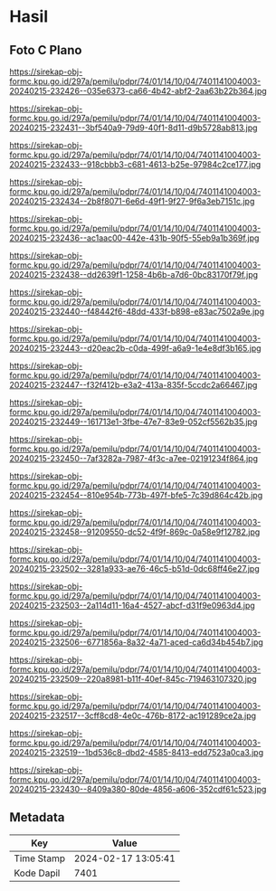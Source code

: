 # Hasil

## Foto C Plano

https://sirekap-obj-formc.kpu.go.id/297a/pemilu/pdpr/74/01/14/10/04/7401141004003-20240215-232426--035e6373-ca66-4b42-abf2-2aa63b22b364.jpg

https://sirekap-obj-formc.kpu.go.id/297a/pemilu/pdpr/74/01/14/10/04/7401141004003-20240215-232431--3bf540a9-79d9-40f1-8d11-d9b5728ab813.jpg

https://sirekap-obj-formc.kpu.go.id/297a/pemilu/pdpr/74/01/14/10/04/7401141004003-20240215-232433--918cbbb3-c681-4613-b25e-97984c2ce177.jpg

https://sirekap-obj-formc.kpu.go.id/297a/pemilu/pdpr/74/01/14/10/04/7401141004003-20240215-232434--2b8f8071-6e6d-49f1-9f27-9f6a3eb7151c.jpg

https://sirekap-obj-formc.kpu.go.id/297a/pemilu/pdpr/74/01/14/10/04/7401141004003-20240215-232436--ac1aac00-442e-431b-90f5-55eb9a1b369f.jpg

https://sirekap-obj-formc.kpu.go.id/297a/pemilu/pdpr/74/01/14/10/04/7401141004003-20240215-232438--dd2639f1-1258-4b6b-a7d6-0bc83170f79f.jpg

https://sirekap-obj-formc.kpu.go.id/297a/pemilu/pdpr/74/01/14/10/04/7401141004003-20240215-232440--f48442f6-48dd-433f-b898-e83ac7502a9e.jpg

https://sirekap-obj-formc.kpu.go.id/297a/pemilu/pdpr/74/01/14/10/04/7401141004003-20240215-232443--d20eac2b-c0da-499f-a6a9-1e4e8df3b165.jpg

https://sirekap-obj-formc.kpu.go.id/297a/pemilu/pdpr/74/01/14/10/04/7401141004003-20240215-232447--f32f412b-e3a2-413a-835f-5ccdc2a66467.jpg

https://sirekap-obj-formc.kpu.go.id/297a/pemilu/pdpr/74/01/14/10/04/7401141004003-20240215-232449--161713e1-3fbe-47e7-83e9-052cf5562b35.jpg

https://sirekap-obj-formc.kpu.go.id/297a/pemilu/pdpr/74/01/14/10/04/7401141004003-20240215-232450--7af3282a-7987-4f3c-a7ee-02191234f864.jpg

https://sirekap-obj-formc.kpu.go.id/297a/pemilu/pdpr/74/01/14/10/04/7401141004003-20240215-232454--810e954b-773b-497f-bfe5-7c39d864c42b.jpg

https://sirekap-obj-formc.kpu.go.id/297a/pemilu/pdpr/74/01/14/10/04/7401141004003-20240215-232458--91209550-dc52-4f9f-869c-0a58e9f12782.jpg

https://sirekap-obj-formc.kpu.go.id/297a/pemilu/pdpr/74/01/14/10/04/7401141004003-20240215-232502--3281a933-ae76-46c5-b51d-0dc68ff46e27.jpg

https://sirekap-obj-formc.kpu.go.id/297a/pemilu/pdpr/74/01/14/10/04/7401141004003-20240215-232503--2a114d11-16a4-4527-abcf-d31f9e0963d4.jpg

https://sirekap-obj-formc.kpu.go.id/297a/pemilu/pdpr/74/01/14/10/04/7401141004003-20240215-232506--6771856a-8a32-4a71-aced-ca6d34b454b7.jpg

https://sirekap-obj-formc.kpu.go.id/297a/pemilu/pdpr/74/01/14/10/04/7401141004003-20240215-232509--220a8981-b11f-40ef-845c-719463107320.jpg

https://sirekap-obj-formc.kpu.go.id/297a/pemilu/pdpr/74/01/14/10/04/7401141004003-20240215-232517--3cff8cd8-4e0c-476b-8172-ac191289ce2a.jpg

https://sirekap-obj-formc.kpu.go.id/297a/pemilu/pdpr/74/01/14/10/04/7401141004003-20240215-232519--1bd536c8-dbd2-4585-8413-edd7523a0ca3.jpg

https://sirekap-obj-formc.kpu.go.id/297a/pemilu/pdpr/74/01/14/10/04/7401141004003-20240215-232430--8409a380-80de-4856-a606-352cdf61c523.jpg


## Metadata

| Key        | Value               |
| ---------- | ------------------- |
| Time Stamp | 2024-02-17 13:05:41 |
| Kode Dapil | 7401                |



